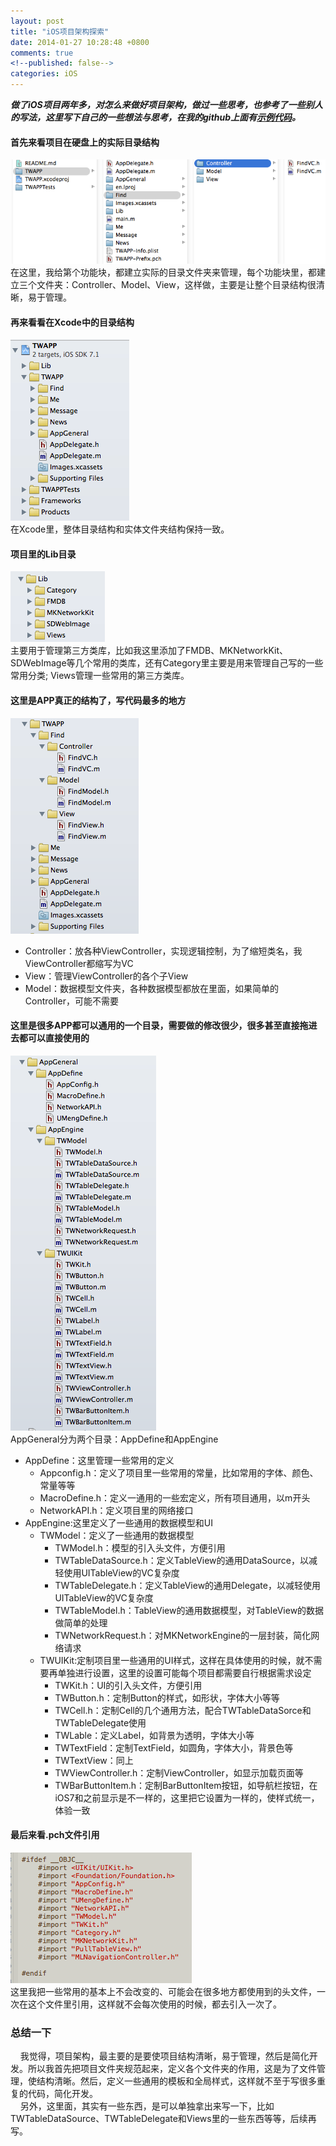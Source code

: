 ```yaml
---
layout: post
title: "iOS项目架构探索"
date: 2014-01-27 10:28:48 +0800
comments: true
<!--published: false-->
categories: iOS
---
```

***做了iOS项目两年多，对怎么来做好项目架构，做过一些思考，也参考了一些别人的写法，这里写下自己的一些想法与思考，在我的github上面有[示例代码](https://github.com/makeLaugh/TWAPP)。***

<!--more-->

#### 首先来看项目在硬盘上的实际目录结构
	
![实体目录结构](/images/blog/2014/iOS项目架构探索/1.png)
</br>
在这里，我给第个功能块，都建立实际的目录文件夹来管理，每个功能块里，都建立三个文件夹：Controller、Model、View，这样做，主要是让整个目录结构很清晰，易于管理。	

#### 再来看看在Xcode中的目录结构
	
![整个项目目录](/images/blog/2014/iOS项目架构探索/2.png)
</br>
在Xcode里，整体目录结构和实体文件夹结构保持一致。
	

#### 项目里的Lib目录

![Lib目录](/images/blog/2014/iOS项目架构探索/3.png)
</br>
主要用于管理第三方类库，比如我这里添加了FMDB、MKNetworkKit、SDWebImage等几个常用的类库，还有Category里主要是用来管理自己写的一些常用分类; Views管理一些常用的第三方类库。
	

#### 这里是APP真正的结构了，写代码最多的地方
	
![APP代码目录](/images/blog/2014/iOS项目架构探索/4.png)

* Controller：放各种ViewController，实现逻辑控制，为了缩短类名，我ViewController都缩写为VC
* View：管理ViewController的各个子View
* Model：数据模型文件夹，各种数据模型都放在里面，如果简单的Controller，可能不需要

	
#### 这里是很多APP都可以通用的一个目录，需要做的修改很少，很多甚至直接拖进去都可以直接使用的
	
![AppGeneral目录](/images/blog/2014/iOS项目架构探索/5.png)
</br>
AppGeneral分为两个目录：AppDefine和AppEngine

* AppDefine：这里管理一些常用的定义
	* Appconfig.h：定义了项目里一些常用的常量，比如常用的字体、颜色、常量等等
	* MacroDefine.h：定义一通用的一些宏定义，所有项目通用，以m开头
	* NetworkAPI.h：定义项目里的网络接口
* AppEngine:这里定义了一些通用的数据模型和UI
	* TWModel：定义了一些通用的数据模型
		* TWModel.h：模型的引入头文件，方便引用
		* TWTableDataSource.h：定义TableView的通用DataSource，以减轻使用UITableView的VC复杂度
		* TWTableDelegate.h：定义TableView的通用Delegate，以减轻使用UITableView的VC复杂度
		* TWTableModel.h：TableView的通用数据模型，对TableView的数据做简单的处理
		* TWNetworkRequest.h：对MKNetworkEngine的一层封装，简化网络请求
	* TWUIKit:定制项目里一些通用的UI样式，这样在具体使用的时候，就不需要再单独进行设置，这里的设置可能每个项目都需要自行根据需求设定
		* TWKit.h：UI的引入头文件，方便引用
		* TWButton.h：定制Button的样式，如形状，字体大小等等
		* TWCell.h：定制Cell的几个通用方法，配合TWTableDataSorce和TWTableDelegate使用
		* TWLable：定义Label，如背景为透明，字体大小等
		* TWTextField：定制TextField，如圆角，字体大小，背景色等
		* TWTextView：同上
		* TWViewController.h：定制ViewController，如显示加载页面等
		* TWBarButtonItem.h：定制BarButtonItem按钮，如导航栏按钮，在iOS7和之前显示是不一样的，这里把它设置为一样的，使样式统一，体验一致
		
#### 最后来看.pch文件引用
![PCH文件](/images/blog/2014/iOS项目架构探索/6.png)
</br>
这里我把一些常用的基本上不会改变的、可能会在很多地方都使用到的头文件，一次在这个文件里引用，这样就不会每次使用的时候，都去引入一次了。

### 总结一下

    我觉得，项目架构，最主要的是要使项目结构清晰，易于管理，然后是简化开发。所以我首先把项目文件夹规范起来，定义各个文件夹的作用，这是为了文件管理，使结构清晰。然后，定义一些通用的模板和全局样式，这样就不至于写很多重复的代码，简化开发。
    </br>
    另外，这里面，其实有一些东西，是可以单独拿出来写一下，比如TWTableDataSource、TWTableDelegate和Views里的一些东西等等，后续再写。
